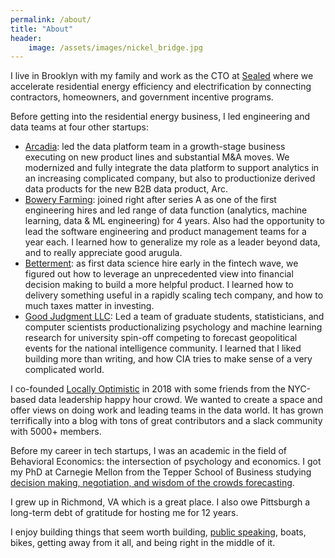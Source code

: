 ```yaml
---
permalink: /about/
title: "About"
header: 
    image: /assets/images/nickel_bridge.jpg
---
```


I live in Brooklyn with my family and work as the CTO at [Sealed](https://sealed.com/) where we accelerate residential energy efficiency and electrification by connecting contractors, homeowners, and government incentive programs. 

Before getting into the residential energy business, I led engineering and data teams at four other startups: 
- [Arcadia](https://www.arcadia.com/arc): led the data platform team in a growth-stage business executing on new product lines and substantial M&A moves. We modernized and fully integrate the data platform to support analytics in an increasing complicated company, but also to productionize derived data products for the new B2B data product, Arc. 
- [Bowery Farming](https://bowery.co/): joined right after series A as one of the first engineering hires and led range of data function (analytics, machine learning, data & ML engineering) for 4 years. Also had the opportunity to lead the software engineering and product management teams for a year each. I learned how to generalize my role as a leader beyond data, and to really appreciate good arugula. 
- [Betterment](https://www.betterment.com/): as first data science hire early in the fintech wave, we figured out how to leverage an unprecedented view into financial decision making to build a more helpful product. I learned how to delivery something useful in a rapidly scaling tech company, and how to much taxes matter in investing. 
- [Good Judgment LLC](https://goodjudgment.com/): Led a team of graduate students, statisticians, and computer scientists productionalizing psychology and machine learning research for university spin-off competing to forecast geopolitical events for the national intelligence community. I learned that I liked building more than writing, and how CIA tries to make sense of a very complicated world.

I co-founded [Locally Optimistic](https://locallyoptimistic.com/) in 2018 with some friends from the NYC-based data leadership happy hour crowd. We wanted to create a space and offer views on doing work and leading teams in the data world. It has grown terrifically into a blog with tons of great contributors and a slack community with 5000+ members. 

Before my career in tech startups, I was an academic in the field of Behavioral Economics: the intersection of psychology and economics. I got my PhD at Carnegie Mellon from the Tepper School of Business studying [decision making, negotiation, and wisdom of the crowds forecasting](https://scholar.google.com/citations?user=8qB_WcUAAAAJ&hl=en).

I grew up in Richmond, VA which is a great place. I also owe Pittsburgh a long-term debt of gratitude for hosting me for 12 years.

I enjoy building things that seem worth building, [public speaking](/categories/#talks), boats, bikes, getting away from it all, and being right in the middle of it.

